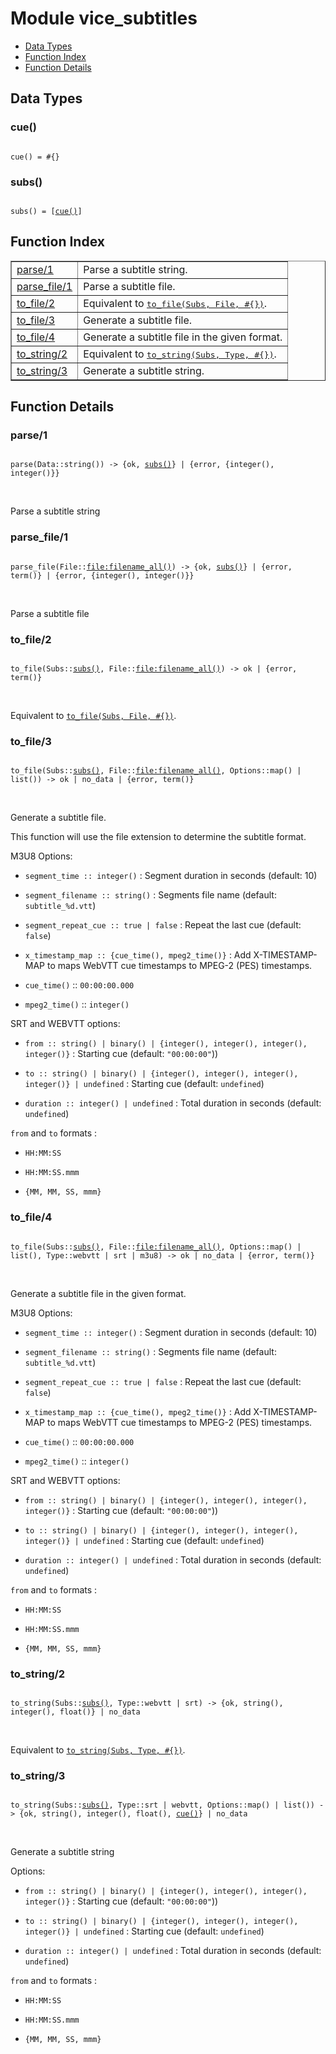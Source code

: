 

# Module vice_subtitles #
* [Data Types](#types)
* [Function Index](#index)
* [Function Details](#functions)

<a name="types"></a>

## Data Types ##




### <a name="type-cue">cue()</a> ###


<pre><code>
cue() = #{}
</code></pre>




### <a name="type-subs">subs()</a> ###


<pre><code>
subs() = [<a href="#type-cue">cue()</a>]
</code></pre>

<a name="index"></a>

## Function Index ##


<table width="100%" border="1" cellspacing="0" cellpadding="2" summary="function index"><tr><td valign="top"><a href="#parse-1">parse/1</a></td><td>
Parse a subtitle string.</td></tr><tr><td valign="top"><a href="#parse_file-1">parse_file/1</a></td><td>
Parse a subtitle file.</td></tr><tr><td valign="top"><a href="#to_file-2">to_file/2</a></td><td>Equivalent to <a href="#to_file-3"><tt>to_file(Subs, File, #{})</tt></a>.</td></tr><tr><td valign="top"><a href="#to_file-3">to_file/3</a></td><td> 
Generate a subtitle file.</td></tr><tr><td valign="top"><a href="#to_file-4">to_file/4</a></td><td> 
Generate a subtitle file in the given format.</td></tr><tr><td valign="top"><a href="#to_string-2">to_string/2</a></td><td>Equivalent to <a href="#to_string-3"><tt>to_string(Subs, Type, #{})</tt></a>.</td></tr><tr><td valign="top"><a href="#to_string-3">to_string/3</a></td><td> 
Generate a subtitle string.</td></tr></table>


<a name="functions"></a>

## Function Details ##

<a name="parse-1"></a>

### parse/1 ###

<pre><code>
parse(Data::string()) -&gt; {ok, <a href="#type-subs">subs()</a>} | {error, {integer(), integer()}}
</code></pre>
<br />

Parse a subtitle string

<a name="parse_file-1"></a>

### parse_file/1 ###

<pre><code>
parse_file(File::<a href="file.md#type-filename_all">file:filename_all()</a>) -&gt; {ok, <a href="#type-subs">subs()</a>} | {error, term()} | {error, {integer(), integer()}}
</code></pre>
<br />

Parse a subtitle file

<a name="to_file-2"></a>

### to_file/2 ###

<pre><code>
to_file(Subs::<a href="#type-subs">subs()</a>, File::<a href="file.md#type-filename_all">file:filename_all()</a>) -&gt; ok | {error, term()}
</code></pre>
<br />

Equivalent to [`to_file(Subs, File, #{})`](#to_file-3).

<a name="to_file-3"></a>

### to_file/3 ###

<pre><code>
to_file(Subs::<a href="#type-subs">subs()</a>, File::<a href="file.md#type-filename_all">file:filename_all()</a>, Options::map() | list()) -&gt; ok | no_data | {error, term()}
</code></pre>
<br />


Generate a subtitle file.

This function will use the file extension to determine the subtitle format.

M3U8 Options:

* `segment_time :: integer()` : Segment duration in seconds (default: 10)

* `segment_filename :: string()` : Segments file name (default: `subtitle_%d.vtt`)

* `segment_repeat_cue :: true | false` : Repeat the last cue (default: `false`)

* `x_timestamp_map :: {cue_time(), mpeg2_time()}` : Add X-TIMESTAMP-MAP to  maps WebVTT cue timestamps to MPEG-2 (PES) timestamps.

* `cue_time()` :: `00:00:00.000`

* `mpeg2_time()` :: `integer()`



SRT and WEBVTT options:

* `from :: string() | binary() | {integer(), integer(), integer(), integer()}` : Starting cue (default: `"00:00:00"`))

* `to :: string() | binary() | {integer(), integer(), integer(), integer()} | undefined` : Starting cue (default: `undefined`)

* `duration :: integer() | undefined` : Total duration in seconds (default: `undefined`)


`from` and `to` formats :

* `HH:MM:SS`

* `HH:MM:SS.mmm`

* `{MM, MM, SS, mmm}`


<a name="to_file-4"></a>

### to_file/4 ###

<pre><code>
to_file(Subs::<a href="#type-subs">subs()</a>, File::<a href="file.md#type-filename_all">file:filename_all()</a>, Options::map() | list(), Type::webvtt | srt | m3u8) -&gt; ok | no_data | {error, term()}
</code></pre>
<br />


Generate a subtitle file in the given format.

M3U8 Options:

* `segment_time :: integer()` : Segment duration in seconds (default: 10)

* `segment_filename :: string()` : Segments file name (default: `subtitle_%d.vtt`)

* `segment_repeat_cue :: true | false` : Repeat the last cue (default: `false`)

* `x_timestamp_map :: {cue_time(), mpeg2_time()}` : Add X-TIMESTAMP-MAP to  maps WebVTT cue timestamps to MPEG-2 (PES) timestamps.

* `cue_time()` :: `00:00:00.000`

* `mpeg2_time()` :: `integer()`




SRT and WEBVTT options:

* `from :: string() | binary() | {integer(), integer(), integer(), integer()}` : Starting cue (default: `"00:00:00"`))

* `to :: string() | binary() | {integer(), integer(), integer(), integer()} | undefined` : Starting cue (default: `undefined`)

* `duration :: integer() | undefined` : Total duration in seconds (default: `undefined`)


`from` and `to` formats :

* `HH:MM:SS`

* `HH:MM:SS.mmm`

* `{MM, MM, SS, mmm}`


<a name="to_string-2"></a>

### to_string/2 ###

<pre><code>
to_string(Subs::<a href="#type-subs">subs()</a>, Type::webvtt | srt) -&gt; {ok, string(), integer(), float()} | no_data
</code></pre>
<br />

Equivalent to [`to_string(Subs, Type, #{})`](#to_string-3).

<a name="to_string-3"></a>

### to_string/3 ###

<pre><code>
to_string(Subs::<a href="#type-subs">subs()</a>, Type::srt | webvtt, Options::map() | list()) -&gt; {ok, string(), integer(), float(), <a href="#type-cue">cue()</a>} | no_data
</code></pre>
<br />


Generate a subtitle string

Options:

* `from :: string() | binary() | {integer(), integer(), integer(), integer()}` : Starting cue (default: `"00:00:00"`))

* `to :: string() | binary() | {integer(), integer(), integer(), integer()} | undefined` : Starting cue (default: `undefined`)

* `duration :: integer() | undefined` : Total duration in seconds (default: `undefined`)


`from` and `to` formats :

* `HH:MM:SS`

* `HH:MM:SS.mmm`

* `{MM, MM, SS, mmm}`


